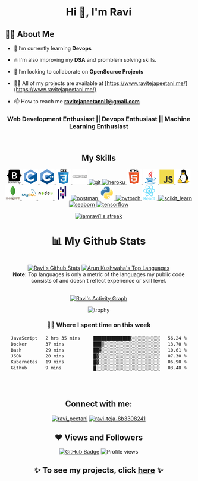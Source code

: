 <h1 align="center">Hi 👋, I'm Ravi</h1> 

 ## 🙋‍♂️ About Me


- 🌱 I’m currently learning **Devops**
 
- 🔥 I'm also improving my **DSA** and promblem solving skills.

- 👯 I’m looking to collaborate on **OpenSource Projects**

- 👨‍💻 All of my projects are available at [https://www.ravitejapeetani.me/](https://www.ravitejapeetani.me/)

- 📫 How to reach me **ravitejapeetanni1@gmail.com**

##### <h3 align="center"> Web Development Enthusiast || Devops Enthusiast || Machine Learning Enthusiast </h3>
<br>
<h2 align="center">My Skills</h2>
<p align="center"> 
  <a href="https://getbootstrap.com" target="_blank" rel="noreferrer"> <img src="https://raw.githubusercontent.com/devicons/devicon/master/icons/bootstrap/bootstrap-plain-wordmark.svg" alt="bootstrap" width="40" height="40"/> </a> <a href="https://www.cprogramming.com/" target="_blank" rel="noreferrer"> <img src="https://raw.githubusercontent.com/devicons/devicon/master/icons/c/c-original.svg" alt="c" width="40" height="40"/> </a> <a href="https://www.w3schools.com/cpp/" target="_blank" rel="noreferrer"> <img src="https://raw.githubusercontent.com/devicons/devicon/master/icons/cplusplus/cplusplus-original.svg" alt="cplusplus" width="40" height="40"/> </a> <a href="https://www.w3schools.com/css/" target="_blank" rel="noreferrer"> <img src="https://raw.githubusercontent.com/devicons/devicon/master/icons/css3/css3-original-wordmark.svg" alt="css3" width="40" height="40"/> </a> <a href="https://expressjs.com" target="_blank" rel="noreferrer"> <img src="https://raw.githubusercontent.com/devicons/devicon/master/icons/express/express-original-wordmark.svg" alt="express" width="40" height="40"/> </a> <a href="https://git-scm.com/" target="_blank" rel="noreferrer"> <img src="https://www.vectorlogo.zone/logos/git-scm/git-scm-icon.svg" alt="git" width="40" height="40"/> </a> <a href="https://heroku.com" target="_blank" rel="noreferrer"> <img src="https://www.vectorlogo.zone/logos/heroku/heroku-icon.svg" alt="heroku" width="40" height="40"/> </a> <a href="https://www.w3.org/html/" target="_blank" rel="noreferrer"> <img src="https://raw.githubusercontent.com/devicons/devicon/master/icons/html5/html5-original-wordmark.svg" alt="html5" width="40" height="40"/> </a> <a href="https://www.java.com" target="_blank" rel="noreferrer"> <img src="https://raw.githubusercontent.com/devicons/devicon/master/icons/java/java-original.svg" alt="java" width="40" height="40"/> </a> <a href="https://developer.mozilla.org/en-US/docs/Web/JavaScript" target="_blank" rel="noreferrer"> <img src="https://raw.githubusercontent.com/devicons/devicon/master/icons/javascript/javascript-original.svg" alt="javascript" width="40" height="40"/> </a> <a href="https://www.linux.org/" target="_blank" rel="noreferrer"> <img src="https://raw.githubusercontent.com/devicons/devicon/master/icons/linux/linux-original.svg" alt="linux" width="40" height="40"/> </a> <a href="https://www.mongodb.com/" target="_blank" rel="noreferrer"> <img src="https://raw.githubusercontent.com/devicons/devicon/master/icons/mongodb/mongodb-original-wordmark.svg" alt="mongodb" width="40" height="40"/> </a> <a href="https://www.mysql.com/" target="_blank" rel="noreferrer"> <img src="https://raw.githubusercontent.com/devicons/devicon/master/icons/mysql/mysql-original-wordmark.svg" alt="mysql" width="40" height="40"/> </a> <a href="https://nodejs.org" target="_blank" rel="noreferrer"> <img src="https://raw.githubusercontent.com/devicons/devicon/master/icons/nodejs/nodejs-original-wordmark.svg" alt="nodejs" width="40" height="40"/> </a>  </a> <a href="https://pandas.pydata.org/" target="_blank" rel="noreferrer"> <img src="https://raw.githubusercontent.com/devicons/devicon/2ae2a900d2f041da66e950e4d48052658d850630/icons/pandas/pandas-original.svg" alt="pandas" width="40" height="40"/> </a> <a href="https://postman.com" target="_blank" rel="noreferrer"> <img src="https://www.vectorlogo.zone/logos/getpostman/getpostman-icon.svg" alt="postman" width="40" height="40"/> </a> <a href="https://www.python.org" target="_blank" rel="noreferrer"> <img src="https://raw.githubusercontent.com/devicons/devicon/master/icons/python/python-original.svg" alt="python" width="40" height="40"/> </a> <a href="https://pytorch.org/" target="_blank" rel="noreferrer"> <img src="https://www.vectorlogo.zone/logos/pytorch/pytorch-icon.svg" alt="pytorch" width="40" height="40"/> </a> <a href="https://reactjs.org/" target="_blank" rel="noreferrer"> <img src="https://raw.githubusercontent.com/devicons/devicon/master/icons/react/react-original-wordmark.svg" alt="react" width="40" height="40"/> </a> <a href="https://scikit-learn.org/" target="_blank" rel="noreferrer"> <img src="https://upload.wikimedia.org/wikipedia/commons/0/05/Scikit_learn_logo_small.svg" alt="scikit_learn" width="40" height="40"/> </a> <a href="https://seaborn.pydata.org/" target="_blank" rel="noreferrer"> <img src="https://seaborn.pydata.org/_images/logo-mark-lightbg.svg" alt="seaborn" width="40" height="40"/> </a> <a href="https://www.tensorflow.org" target="_blank" rel="noreferrer"> <img src="https://www.vectorlogo.zone/logos/tensorflow/tensorflow-icon.svg" alt="tensorflow" width="40" height="40"/> </a> 
</p>
 <p align="center">
    <a href="https://github.com/iamravi1/github-readme-streak-stats">
        <img title="🔥 Get streak stats for your profile at git.io/streak-stats" alt="iamravi1's streak" src="https://github-readme-streak-stats.herokuapp.com/?user=iamravi1&theme=black-ice&hide_border=true&stroke=0000&background=060A0CD0"/>
    </a>
</p>

<div align="center">
  
# 📊 My Github Stats

  <br/>
    <a href="https://github.com/iamravi1/github-readme-stats"><img alt="Ravi's Github Stats" src="https://github-readme-stats.vercel.app/api?username=iamravi1&show_icons=true&count_private=true&theme=react&hide_border=true&bg_color=0D1117" /></a>
  <a href="https://github.com/iamravi1/github-readme-stats"><img alt="Arun Kushwaha's Top Languages" src="https://github-readme-stats.vercel.app/api/top-langs/?username=iamravi1&langs_count=8&count_private=true&layout=compact&theme=react&hide_border=true&bg_color=0D1117" /></a>
  <br/>
  <b>Note:</b> Top languages is only a metric of the languages my public code consists of and doesn't reflect experience or skill level.


<br/>
<br/>

 <a href="https://github.com/iamravi1/github-readme-activity-graph"><img alt="Ravi's Activity Graph" src="https://activity-graph.herokuapp.com/graph?username=iamravi1&bg_color=0D1117&color=5BCDEC&line=5BCDEC&point=FFFFFF&hide_border=true" /></a>

 ![trophy](https://github-profile-trophy.vercel.app/?username=iamravi1&row=1&no-bg=true)
  
  ### 👨‍💻 Where I spent time on this week
 <!--START_SECTION:waka-->

```text
JavaScript   2 hrs 35 mins     ██████████████░░░░░░░░░░░   56.24 %
Docker       37 mins           ███▒░░░░░░░░░░░░░░░░░░░░░   13.70 %
Bash         29 mins           ██▓░░░░░░░░░░░░░░░░░░░░░░   10.61 %
JSON         20 mins           █▓░░░░░░░░░░░░░░░░░░░░░░░   07.30 %
Kubernetes   19 mins           █▓░░░░░░░░░░░░░░░░░░░░░░░   06.90 %
Github       9 mins            █░░░░░░░░░░░░░░░░░░░░░░░░   03.48 %
```
  
 
<br/>
<br/>

## Connect with me:
<p align="center">
<a href="https://twitter.com/ravi_peetani" target="blank"><img align="center" src="https://raw.githubusercontent.com/rahuldkjain/github-profile-readme-generator/master/src/images/icons/Social/twitter.svg" alt="ravi_peetani" height="30" width="40" /></a>
<a href="https://linkedin.com/in/ravi-teja-8b3308241" target="blank"><img align="center" src="https://raw.githubusercontent.com/rahuldkjain/github-profile-readme-generator/master/src/images/icons/Social/linked-in-alt.svg" alt="ravi-teja-8b3308241" height="30" width="40" /></a>


</p>
 
## ❤ Views and Followers
<a href="https://github.com/iamravi1?tab=followers"><img src="https://img.shields.io/github/followers/iamravi1?label=Followers&style=social" alt="GitHub Badge"></a>   ![Profile views](https://gpvc.arturio.dev/iamravi1)  

 
 
 
  ## ✨ To see my projects, click <a href="https://github.com/iamravi1?tab=repositories">here</a> ✨</p>  
